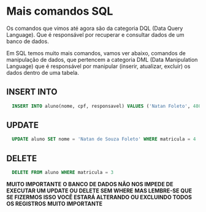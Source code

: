 # Mais comandos SQL

Os comandos que vimos até agora são da categoria DQL (Data Query Language).
Que é responsável por recuperar e consultar dados de um banco de dados.

Em SQL temos muito mais comandos, vamos ver abaixo, comandos de manipulação de dados,
que pertencem a categoria DML (Data Manipulation Language) que  é responsável por 
manipular (inserir, atualizar, excluir) os dados dentro de uma tabela.

## INSERT INTO

```sql
  INSERT INTO aluno(nome, cpf, responsavel) VALUES ('Natan Foleto', 48092926816, 'Marlene Foleto')
```

## UPDATE

```sql
  UPDATE aluno SET nome = 'Natan de Souza Foleto' WHERE matricula = 4
```

## DELETE

```sql
  DELETE FROM aluno WHERE matricula = 3
```

**MUITO IMPORTANTE**
**O BANCO DE DADOS NÃO NOS IMPEDE DE EXECUTAR UM UPDATE OU DELETE SEM WHERE**
**MAS LEMBRE-SE QUE SE FIZERMOS ISSO VOCÊ ESTARÁ ALTERANDO OU EXCLUINDO TODOS OS REGISTROS**
**MUITO IMPORTANTE**